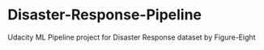 # Disaster-Response-Pipeline
Udacity ML Pipeline project for Disaster Response dataset by Figure-Eight
